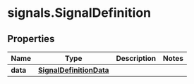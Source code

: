 # signals.SignalDefinition

## Properties

Name | Type | Description | Notes
------------ | ------------- | ------------- | -------------
**data** | [**SignalDefinitionData**](SignalDefinitionData.md) |  | 



